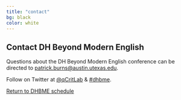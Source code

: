 ```yaml
---
title: "contact"
bg: black
color: white
---
```


## Contact DH Beyond Modern English

Questions about the DH Beyond Modern English conference can be directed to [patrick.burns@austin.utexas.edu](mailto:patrick.burns@austin.utexas.edu?subject=DHBME%20Conference).

Follow on Twitter at [@qCritLab](https://twitter.com/qcritlab) & [#dhbme](https://twitter.com/search?q=%23dhbme&src=typd).

<a href="#schedule">Return to DHBME schedule</a>
